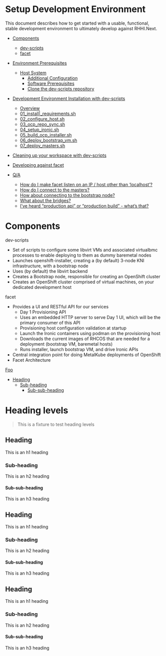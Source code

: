 Setup Development Environment
=============================

This document describes how to get started with a usable, functional, stable  development environment to ultimately develop against RHHI.Next.

- [Components](#components)
  * [dev-scripts](#components-dev-scripts)
  * [facet](#components-facet)
- [Environment Prerequisites](#environment-prerequisites)
  * [Host System](#prerequisites-host-setup)
    + [Additional Configuration](#prerequisites-additional-configuration)
    + [Software Prerequisites](#prerequisites-software)
    + [Clone the dev-scripts repository](#clone) 
- [Development Environment Installation with dev-scripts](#dev-scripts)
  * [Overview](#dev-scripts-overview)
  * [01\_install|_requirements.sh](#01sh)
  * [02\_configure\_host.sh](#02sh)
  * [03\_ocp_repo_sync.sh](#03sh)
  * [04\_setup_ironic.sh](#04sh)
  * [05\_build\_ocp\_installer.sh](#05sh)
  * [06\_deploy\_bootstrap\_vm.sh](#06sh)
  * [07\_deploy\_masters.sh](#07sh)

- [Cleaning up your workspace with dev-scripts](#cleanup)
- [Developing against facet](#facet)
- [Q/A](#qa)
  * [How do I make facet listen on an IP / host other than ‘localhost’?](#qlocalhost)
  * [How do I connect to the masters?](#qmasters)
  * [ How about connecting to the bootstrap node?](#qbootstrap)
  * [What about the bridges?](#qbridges)
  * [I’ve heard “production api” or “production build” - what’s that?](#qprod)

# Components

dev-scripts
- Set of scripts to configure some libvirt VMs and associated virtualbmc processes to enable deploying to them as dummy baremetal nodes
- Launches openshift-installer, creating a (by default) 3-node KNI infrastructure, with a bootstrap node
- Uses (by default) the libvirt backend
- Creates a Bootstrap node, responsible for creating an OpenShift cluster
- Creates an OpenShift cluster comprised of virtual machines, on your dedicated development host

facet
- Provides a UI and RESTful API for our services
  - Day 1 Provisioning API
  - Uses an embedded HTTP server to serve Day 1 UI, which will be the primary consumer of this API
  - Provisioning host configuration validation at startup
  - Launch the Ironic containers using podman on the provisioning host
  - Downloads the current images of RHCOS that are needed for a deployment (bootstrap VM, baremetal hosts)
  - Runs installer, launch bootstrap VM, and drive Ironic APIs
- Central integration point for doing MetalKube deployments of OpenShift
- Facet Architecture











[Foo](#foo)


















- [Heading](#heading-2)
  * [Sub-heading](#sub-heading-2)
    + [Sub-sub-heading](#sub-sub-heading-2)


# Heading levels

> This is a fixture to test heading levels

<!-- toc -->

## Heading

This is an h1 heading

### Sub-heading

This is an h2 heading

#### Sub-sub-heading

This is an h3 heading

## Heading

This is an h1 heading

### Sub-heading

This is an h2 heading

#### Sub-sub-heading

This is an h3 heading

## Heading

This is an h1 heading

### Sub-heading

This is an h2 heading

#### Sub-sub-heading

This is an h3 heading
